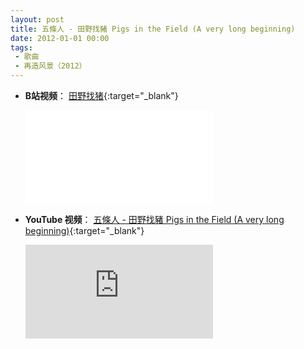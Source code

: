 ```yaml
---
layout: post
title: 五條人 - 田野找豬 Pigs in the Field (A very long beginning)
date: 2012-01-01 00:00
tags:
 - 歌曲
 - 再造风景（2012）
---
```


* **B站视频**：
[田野找猪](https://www.bilibili.com/video/BV1CD4y1d7Mw?p=19){:target="_blank"}

  <div class="iframe-container"><iframe class="responsive-iframe" src="//player.bilibili.com/player.html?aid=712490305&bvid=BV1CD4y1d7Mw&cid=246724374&page=19" frameborder="no" allowfullscreen="true"></iframe></div>

* **YouTube 视频**：
[五條人 - 田野找豬 Pigs in the Field (A very long beginning)](https://youtu.be/7dg1g5MKkmk){:target="_blank"}

  <div class="iframe-container"><iframe class="responsive-iframe" src="https://www.youtube.com/embed/7dg1g5MKkmk" frameborder="no" allowfullscreen="true"></iframe></div>
